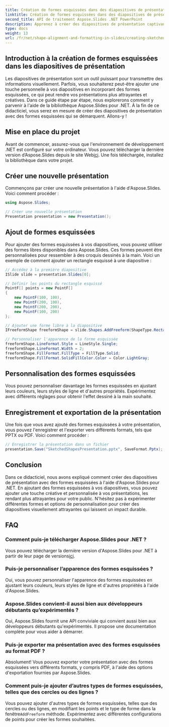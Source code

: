 ```yaml
---
title: Création de formes esquissées dans des diapositives de présentation avec Aspose.Slides
linktitle: Création de formes esquissées dans des diapositives de présentation avec Aspose.Slides
second_title: API de traitement Aspose.Slides .NET PowerPoint
description: Apprenez à créer des diapositives de présentation captivantes avec des formes esquissées à l'aide d'Aspose.Slides pour .NET. Suivez ce guide étape par étape avec le code source complet pour ajouter des éléments personnalisés et créatifs à vos diapositives.
type: docs
weight: 13
url: /fr/net/shape-alignment-and-formatting-in-slides/creating-sketched-shapes/
---
```


## Introduction à la création de formes esquissées dans les diapositives de présentation

Les diapositives de présentation sont un outil puissant pour transmettre des informations visuellement. Parfois, vous souhaiterez peut-être ajouter une touche personnelle à vos diapositives en incorporant des formes esquissées, ce qui peut rendre vos présentations plus attrayantes et créatives. Dans ce guide étape par étape, nous explorerons comment y parvenir à l'aide de la bibliothèque Aspose.Slides pour .NET. À la fin de ce didacticiel, vous serez en mesure de créer des diapositives de présentation avec des formes esquissées qui se démarquent. Allons-y !

## Mise en place du projet

 Avant de commencer, assurez-vous que l'environnement de développement .NET est configuré sur votre ordinateur. Vous pouvez télécharger la dernière version d’Aspose.Slides depuis le site Web[ici](https://releases.aspose.com/slides/net/). Une fois téléchargée, installez la bibliothèque dans votre projet.

## Créer une nouvelle présentation

Commençons par créer une nouvelle présentation à l'aide d'Aspose.Slides. Voici comment procéder :

```csharp
using Aspose.Slides;

// Créer une nouvelle présentation
Presentation presentation = new Presentation();
```

## Ajout de formes esquissées

Pour ajouter des formes esquissées à vos diapositives, vous pouvez utiliser des formes libres disponibles dans Aspose.Slides. Ces formes peuvent être personnalisées pour ressembler à des croquis dessinés à la main. Voici un exemple de comment ajouter un rectangle esquissé à une diapositive :

```csharp
// Accédez à la première diapositive
ISlide slide = presentation.Slides[0];

// Définir les points du rectangle esquissé
PointF[] points = new PointF[]
{
    new PointF(100, 100),
    new PointF(200, 100),
    new PointF(200, 200),
    new PointF(100, 200)
};

// Ajouter une forme libre à la diapositive
IFreeformShape freeformShape = slide.Shapes.AddFreeform(ShapeType.Rectangle, points);

// Personnaliser l'apparence de la forme esquissée
freeformShape.LineFormat.Style = LineStyle.Single;
freeformShape.LineFormat.Width = 2;
freeformShape.FillFormat.FillType = FillType.Solid;
freeformShape.FillFormat.SolidFillColor.Color = Color.LightGray;
```

## Personnalisation des formes esquissées

Vous pouvez personnaliser davantage les formes esquissées en ajustant leurs couleurs, leurs styles de ligne et d'autres propriétés. Expérimentez avec différents réglages pour obtenir l'effet dessiné à la main souhaité.

## Enregistrement et exportation de la présentation

Une fois que vous avez ajouté des formes esquissées à votre présentation, vous pouvez l'enregistrer et l'exporter vers différents formats, tels que PPTX ou PDF. Voici comment procéder :

```csharp
// Enregistrer la présentation dans un fichier
presentation.Save("SketchedShapesPresentation.pptx", SaveFormat.Pptx);
```

## Conclusion

Dans ce didacticiel, nous avons expliqué comment créer des diapositives de présentation avec des formes esquissées à l'aide d'Aspose.Slides pour .NET. En ajoutant des formes esquissées à vos diapositives, vous pouvez ajouter une touche créative et personnalisée à vos présentations, les rendant plus attrayantes pour votre public. N'hésitez pas à expérimenter différentes formes et options de personnalisation pour créer des diapositives visuellement attrayantes qui laissent un impact durable.

## FAQ

### Comment puis-je télécharger Aspose.Slides pour .NET ?

 Vous pouvez télécharger la dernière version d'Aspose.Slides pour .NET à partir de leur page de versions[ici](https://releases.aspose.com/slides/net/).

### Puis-je personnaliser l’apparence des formes esquissées ?

Oui, vous pouvez personnaliser l'apparence des formes esquissées en ajustant leurs couleurs, leurs styles de ligne et d'autres propriétés à l'aide d'Aspose.Slides.

### Aspose.Slides convient-il aussi bien aux développeurs débutants qu’expérimentés ?

Oui, Aspose.Slides fournit une API conviviale qui convient aussi bien aux développeurs débutants qu'expérimentés. Il propose une documentation complète pour vous aider à démarrer.

### Puis-je exporter ma présentation avec des formes esquissées au format PDF ?

Absolument! Vous pouvez exporter votre présentation avec des formes esquissées vers différents formats, y compris PDF, à l'aide des options d'exportation fournies par Aspose.Slides.

### Comment puis-je ajouter d’autres types de formes esquissées, telles que des cercles ou des lignes ?

 Vous pouvez ajouter d'autres types de formes esquissées, telles que des cercles ou des lignes, en modifiant les points et le type de forme dans la fenêtre`AddFreeform` méthode. Expérimentez avec différentes configurations de points pour créer les formes souhaitées.